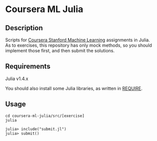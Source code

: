 # Coursera ML Julia

## Description
Scripts for [Coursera Stanford Machine Learning](https://www.coursera.org/learn/machine-learning/home/welcome) assignments in Julia.  
As to exercises, this repository has only mock methods, so you should implement those first, and then submit the solutions.

## Requirements
Julia v1.4.x

You should also install some Julia libraries, as written in [REQUIRE](https://github.com/homuler/coursera-ml-julia/blob/master/REQUIRE).

## Usage
```shell
cd coursera-ml-julia/src/[exercise]
julia

julia> include("submit.jl")
julia> submit()  
```
